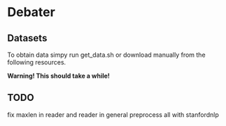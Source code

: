 # Debater

## Datasets
To obtain data simpy run get_data.sh or download manually from the following resources. 

**Warning! This should take a while!**

## TODO
fix maxlen in reader and reader in general
preprocess all with stanfordnlp

